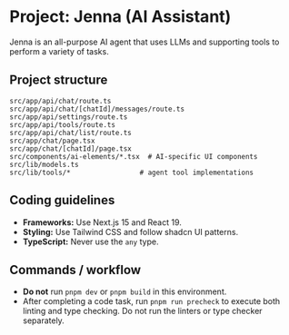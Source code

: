 # Project: Jenna (AI Assistant)

Jenna is an all-purpose AI agent that uses LLMs and supporting tools to perform a variety of tasks.

## Project structure

```
src/app/api/chat/route.ts
src/app/api/chat/[chatId]/messages/route.ts
src/app/api/settings/route.ts
src/app/api/tools/route.ts
src/app/api/chat/list/route.ts
src/app/chat/page.tsx
src/app/chat/[chatId]/page.tsx
src/components/ai-elements/*.tsx  # AI-specific UI components
src/lib/models.ts
src/lib/tools/*                 # agent tool implementations
```

## Coding guidelines
- **Frameworks:** Use Next.js 15 and React 19.
- **Styling:** Use Tailwind CSS and follow shadcn UI patterns.
- **TypeScript:** Never use the `any` type.

## Commands / workflow
- **Do not** run `pnpm dev` or `pnpm build` in this environment.
- After completing a code task, run `pnpm run precheck` to execute both linting and type checking. Do not run the linters or type checker separately.
